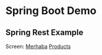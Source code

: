 # Spring Boot Demo
## Spring Rest Example

Screen:
[Merhaba](https://github.com/sumeyyekaratekin/springBootDemo/blob/main/Screenshots/merhaba.png)
[Products](https://github.com/sumeyyekaratekin/springBootDemo/blob/main/Screenshots/products.png)
